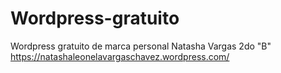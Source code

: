# Wordpress-gratuito
Wordpress gratuito de marca personal
Natasha Vargas
2do "B"
https://natashaleonelavargaschavez.wordpress.com/
